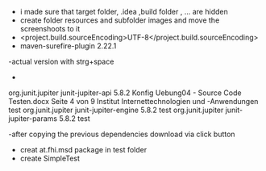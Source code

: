 - i made sure  that target folder, .idea ,build folder , ... are hidden
- create folder resources and subfolder images and move the screenshoots to it
- <project.build.sourceEncoding>UTF-8</project.build.sourceEncoding>
- <plugin><artifactId>maven-surefire-plugin</artifactId>
<version>2.22.1</version>
</plugin>
-actual  version with strg+space

- <dependencies>
<dependency>
<groupId>org.junit.jupiter</groupId>
<artifactId>junit-jupiter-api</artifactId>
<version>5.8.2</version>
Konfig Uebung04 - Source Code Testen.docx Seite 4 von 9
Institut Internettechnologien und -Anwendungen
<scope>test</scope>
</dependency>
<dependency>
<groupId>org.junit.jupiter</groupId>
<artifactId>junit-jupiter-engine</artifactId>
<version>5.8.2</version>
<scope>test</scope>
</dependency>
<dependency>
<groupId>org.junit.jupiter</groupId>
<artifactId>junit-jupiter-params</artifactId>
<version>5.8.2</version>
<scope>test</scope>
</dependency>
</dependencies>

-after copying the previous dependencies download via click button 
- creat at.fhi.msd package in test folder
- create SimpleTest

